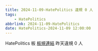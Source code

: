 ```yaml
---
title: 2024-11-09-HatePolitics 違規 0 人
tags:
    - HatePolitics
abbrlink: 2024-11-09-HatePolitics
date: HatePolitics-2024-11-09 12:00:00
---
```

HatePolitics 板 [板規連結](https://www.ptt.cc/bbs/HatePolitics/M.1617115262.A.D60.html)
昨天違規 0 人
